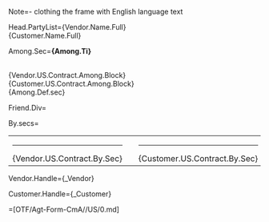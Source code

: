 Note=- clothing the frame with English language text

Head.PartyList={Vendor.Name.Full}<br>{Customer.Name.Full}

Among.Sec=<b>{Among.Ti}</b><br><br><ul type="none" style="padding-left: 0"><li>{Vendor.US.Contract.Among.Block}<br></li><li>{Customer.US.Contract.Among.Block}<br></li><li>{Among.Def.sec}</li></ul>

Friend.Div=</i>

By.secs=<table><tr><td valign="top" width="300px"><hr>{Vendor.US.Contract.By.Sec}</td><td width="100px"></td><td valign="top" width="300px"><hr>{Customer.US.Contract.By.Sec}</td></tr></table>

Vendor.Handle={_Vendor}

Customer.Handle={_Customer}

=[OTF/Agt-Form-CmA//US/0.md]
